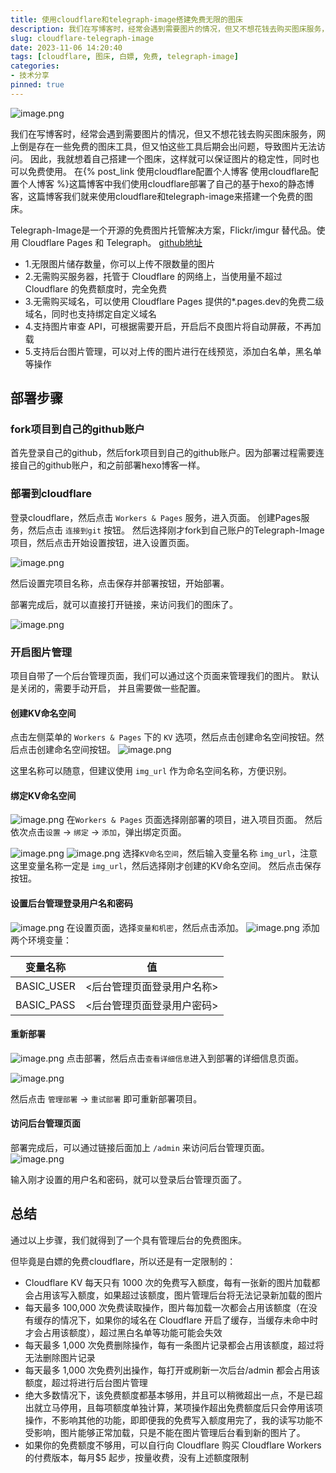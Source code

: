 ```yaml
---
title: 使用cloudflare和telegraph-image搭建免费无限的图床
description: 我们在写博客时，经常会遇到需要图片的情况，但又不想花钱去购买图床服务，网上倒是存在一些免费的图床工具，但又怕这些工具后期会出问题，导致图片无法访问。因此，我就想着自己搭建一个图床，这样就可以保证图片的稳定性，同时也可以免费使用.
slug: cloudflare-telegraph-image
date: 2023-11-06 14:20:40
tags: [cloudflare, 图床, 白嫖, 免费, telegraph-image]
categories: 
- 技术分享
pinned: true
---
```


![image.png](https://s2.loli.net/2024/11/06/w4fYq3JTIVDesu1.png)

我们在写博客时，经常会遇到需要图片的情况，但又不想花钱去购买图床服务，网上倒是存在一些免费的图床工具，但又怕这些工具后期会出问题，导致图片无法访问。
因此，我就想着自己搭建一个图床，这样就可以保证图片的稳定性，同时也可以免费使用。
在{% post_link 使用cloudflare配置个人博客 使用cloudflare配置个人博客  %}这篇博客中我们使用cloudflare部署了自己的基于hexo的静态博客，这篇博客我们就来使用cloudflare和telegraph-image来搭建一个免费的图床。

<!-- more -->

Telegraph-Image是一个开源的免费图片托管解决方案，Flickr/imgur 替代品。使用 Cloudflare Pages 和 Telegraph。
[github地址](https://github.com/cf-pages/Telegraph-Image)

- 1.无限图片储存数量，你可以上传不限数量的图片
- 2.无需购买服务器，托管于 Cloudflare 的网络上，当使用量不超过 Cloudflare 的免费额度时，完全免费
- 3.无需购买域名，可以使用 Cloudflare Pages 提供的*.pages.dev的免费二级域名，同时也支持绑定自定义域名
- 4.支持图片审查 API，可根据需要开启，开启后不良图片将自动屏蔽，不再加载
- 5.支持后台图片管理，可以对上传的图片进行在线预览，添加白名单，黑名单等操作

## 部署步骤
### fork项目到自己的github账户
首先登录自己的github，然后fork项目到自己的github账户。因为部署过程需要连接自己的github账户，和之前部署hexo博客一样。


### 部署到cloudflare
登录cloudflare，然后点击 `Workers & Pages` 服务，进入页面。
创建Pages服务，然后点击 `连接到git` 按钮。
然后选择刚才fork到自己账户的Telegraph-Image项目，然后点击开始设置按钮，进入设置页面。

![image.png](https://s2.loli.net/2024/11/06/pxEXdBzPMcnFka3.png)

然后设置完项目名称，点击保存并部署按钮，开始部署。

部署完成后，就可以直接打开链接，来访问我们的图床了。

![image.png](https://s2.loli.net/2024/11/06/Oqh3eEQFGicvPdI.png)

### 开启图片管理
项目自带了一个后台管理页面，我们可以通过这个页面来管理我们的图片。
默认是关闭的，需要手动开启， 并且需要做一些配置。

#### 创建KV命名空间
点击左侧菜单的 `Workers & Pages` 下的 `KV` 选项，然后点击创建命名空间按钮。然后点击创建命名空间按钮。
![image.png](https://s2.loli.net/2024/11/06/pnPzLjCmJbqkQRd.png)

这里名称可以随意，但建议使用 `img_url` 作为命名空间名称，方便识别。

#### 绑定KV命名空间
![image.png](https://s2.loli.net/2024/11/06/WCfNYHLIdkAc3PZ.png)
在`Workers & Pages` 页面选择刚部署的项目，进入项目页面。
然后依次点击`设置` -> `绑定` -> `添加`，弹出绑定页面。

![image.png](https://s2.loli.net/2024/11/06/AdKhypuIJ5QvcTY.png)
![image.png](https://s2.loli.net/2024/11/06/Lhl9Ax71ISFJjzW.png)
选择`KV命名空间`，然后输入变量名称 `img_url`，注意这里变量名称一定是 `img_url`，然后选择刚才创建的KV命名空间。
然后点击保存按钮。
#### 设置后台管理登录用户名和密码
![image.png](https://s2.loli.net/2024/11/06/YVRtcGBOi2puons.png)
在设置页面，选择`变量和机密`，然后点击添加。
![image.png](https://s2.loli.net/2024/11/06/B5ahFpwQOnqfR4K.png)
添加两个环境变量：

|变量名称	|值|
|----|----|
|BASIC_USER	|<后台管理页面登录用户名称>|
|BASIC_PASS	|<后台管理页面登录用户密码>|

#### 重新部署
![image.png](https://s2.loli.net/2024/11/06/Ki7f4HwUN6thaFR.png)
点击部署，然后点击`查看详细信息`进入到部署的详细信息页面。

![image.png](https://s2.loli.net/2024/11/06/aSEAN9u2ezmo68B.png)

然后点击 `管理部署` -> `重试部署` 即可重新部署项目。

#### 访问后台管理页面
部署完成后，可以通过链接后面加上 `/admin` 来访问后台管理页面。
![image.png](https://s2.loli.net/2024/11/06/jqPMWg1Jf9No5yr.png)

输入刚才设置的用户名和密码，就可以登录后台管理页面了。


## 总结
通过以上步骤，我们就得到了一个具有管理后台的免费图床。

但毕竟是白嫖的免费cloudflare，所以还是有一定限制的：
- Cloudflare KV 每天只有 1000 次的免费写入额度，每有一张新的图片加载都会占用该写入额度，如果超过该额度，图片管理后台将无法记录新加载的图片
- 每天最多 100,000 次免费读取操作，图片每加载一次都会占用该额度（在没有缓存的情况下，如果你的域名在 Cloudflare 开启了缓存，当缓存未命中时才会占用该额度），超过黑白名单等功能可能会失效
- 每天最多 1,000 次免费删除操作，每有一条图片记录都会占用该额度，超过将无法删除图片记录
- 每天最多 1,000 次免费列出操作，每打开或刷新一次后台/admin 都会占用该额度，超过将进行后台图片管理
- 绝大多数情况下，该免费额度都基本够用，并且可以稍微超出一点，不是已超出就立马停用，且每项额度单独计算，某项操作超出免费额度后只会停用该项操作，不影响其他的功能，即即便我的免费写入额度用完了，我的读写功能不受影响，图片能够正常加载，只是不能在图片管理后台看到新的图片了。
- 如果你的免费额度不够用，可以自行向 Cloudflare 购买 Cloudflare Workers 的付费版本，每月$5 起步，按量收费，没有上述额度限制
